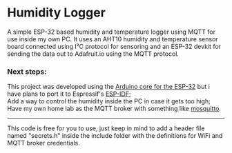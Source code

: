 # Humidity Logger

A simple ESP-32 based humidity and temperature logger using MQTT for use inside my own PC.
It uses an AHT10 humidity and temperature sensor board connected using I²C protocol for sensoring and an ESP-32 devkit for sending the data out to Adafruit.io using the MQTT protocol.

### Next steps:

This project was developed using the [Arduino core for the ESP-32](https://github.com/espressif/arduino-esp32) but i have plans to port it to Espressif's [ESP-IDF](https://github.com/espressif/esp-idf);<br>
Add a way to control the humidity inside the PC in case it gets too high;<br>
Have my own home lab as the MQTT broker with something like [mosquitto](https://mosquitto.org/).

***

This code is free for you to use, just keep in mind to add a header file named "secrets.h" inside the include folder with the definitions for WiFi and MQTT broker credentials.
